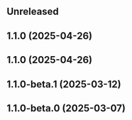 ## Unreleased

## 1.1.0 (2025-04-26)

## 1.1.0 (2025-04-26)

## 1.1.0-beta.1 (2025-03-12)

## 1.1.0-beta.0 (2025-03-07)
